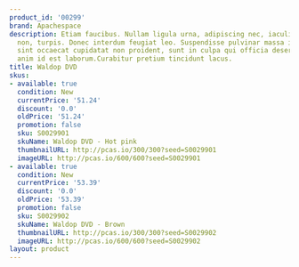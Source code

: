 ```yaml
---
product_id: '00299'
brand: Apachespace
description: Etiam faucibus. Nullam ligula urna, adipiscing nec, iaculis ut, elementum
  non, turpis. Donec interdum feugiat leo. Suspendisse pulvinar massa in metus. Excepteur
  sint occaecat cupidatat non proident, sunt in culpa qui officia deserunt mollit
  anim id est laborum.Curabitur pretium tincidunt lacus.
title: Waldop DVD
skus:
- available: true
  condition: New
  currentPrice: '51.24'
  discount: '0.0'
  oldPrice: '51.24'
  promotion: false
  sku: S0029901
  skuName: Waldop DVD - Hot pink
  thumbnailURL: http://pcas.io/300/300?seed=S0029901
  imageURL: http://pcas.io/600/600?seed=S0029901
- available: true
  condition: New
  currentPrice: '53.39'
  discount: '0.0'
  oldPrice: '53.39'
  promotion: false
  sku: S0029902
  skuName: Waldop DVD - Brown
  thumbnailURL: http://pcas.io/300/300?seed=S0029902
  imageURL: http://pcas.io/600/600?seed=S0029902
layout: product
---
```

